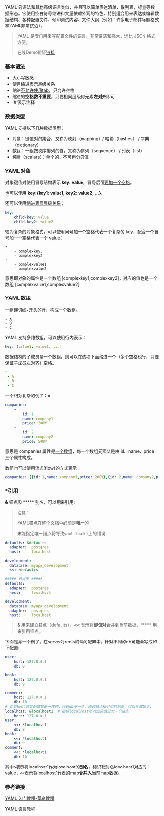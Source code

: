 YAML 的语法和其他高级语言类似，并且可以简单表达清单、散列表，标量等数据形态。它使用空白符号缩进和大量依赖外观的特色，特别适合用来表达或编辑数据结构、各种配置文件、倾印调试内容、文件大纲（例如：许多电子邮件标题格式和YAML非常接近）。

> YAML 是专门用来写配置文件的语言，非常简洁和强大，远比 JSON 格式方便。
>
> 在线Demo验证[链接](http://nodeca.github.io/js-yaml/)

### 基本语法

- 大小写敏感
- 使用缩进表示层级关系
- 缩进<u>不允许使用tab</u>，只允许空格
- 缩进的**空格数不重要**，只要相同层级的元素**左对齐**即可
- '#'表示注释

### 数据类型

YAML 支持以下几种数据类型：

- 对象：键值对的集合，又称为映射（mapping）/ 哈希（hashes） / 字典（dictionary）
- 数组：一组按次序排列的值，又称为序列（sequence） / 列表（list）
- 纯量（scalars）：单个的、不可再分的值

### YAML 对象

对象键值对使用冒号结构表示 **key: value**，冒号后面<u>要加一个空格</u>。

也可以使用 **key:{key1: value1, key2: value2, ...}**。

还可以使用<u>缩进表示层级关系</u>；

```yaml
key: 
    child-key: value
    child-key2: value2
```

较为复杂的对象格式，可以使用问号加一个空格代表一个复杂的 key，配合一个冒号加一个空格代表一个 value：

```
?  
    - complexkey1
    - complexkey2
:
    - complexvalue1
    - complexvalue2
```

意思即对象的属性是一个数组 [complexkey1,complexkey2]，对应的值也是一个数组 [complexvalue1,complexvalue2]

### YAML 数组

一组连词线`-`开头的行，构成一个数组。

```
- A
- B
- C
```

YAML 支持多维数组，可以使用行内表示：

```yaml
key: [value1, value2, ...]
```

数据结构的子成员是一个数组，则可以在该项下面缩进一个（多个空格也行，只要保证子成员左对齐）空格。

```yaml
-
 - A
 - B
 - C
```

一个相对复杂的例子：d

```yaml
companies:
    -
        id: 1
        name: company1
        price: 200W
    -
        id: 2
        name: company2
        price: 500W
```

意思是 companies 属性是<u>一个数组</u>，每一个数组元素又是由 id、name、price 三个属性构成。

数组也可以使用流式(flow)的方式表示：

```yaml
companies: [{id: 1,name: company1,price: 200W},{id: 2,name: company2,price: 500W}]
```

### *引用

**&** 锚点和 ***** 别名，可以用来引用:

> 注意：
>
> YAML锚点在整个文档中必须是**唯一**的
>
> 未能指定唯一锚点将导致`yaml.load()`上的错误

```yaml
defaults: &defaults
  adapter:  postgres
  host:     localhost

development:
  database: myapp_development
  <<: *defaults
  
##### 相当于 #####
defaults:
  adapter:  postgres
  host:     localhost

development:
  database: myapp_development
  adapter:  postgres
  host:     localhost
```

> **&** 用来建立锚点（defaults），**<<** 表示将**键值对**<u>合并到当前数据</u>，***** 用来引用锚点。

下面是另一个例子，在server对redis的访问配置中，针对不同的db可能会写成如下配置:

```YAML
user:
    host: 127.0.0.1
    db: 8

book:
    host: 127.0.0.1
    db: 9

comment:
    host: 127.0.0.1
    db: 10
# 此处host其实配置都是一样的，只有db不一样，通过锚点和引用的功能，可以写成如下:
localhost: &localhost1  # 指将localhost所对应的值设为一个锚点
    host: 127.0.0.1
user:
    <<: *localhost1
    db: 8
book:
    <<: *localhost1
    db: 9
comment:
    <<: *localhost1
    db: 10
```

其中`&`表示将localhost1作为localhost的**别名**，标识取别名localhost1对应的value，`<<`表示将localhost1代表的map**合并入**当前map数据。



### 参考链接

[YAML 入门教程-菜鸟教程](https://www.runoob.com/w3cnote/yaml-intro.html)

[YAML 语言教程](http://www.ruanyifeng.com/blog/2016/07/yaml.html)